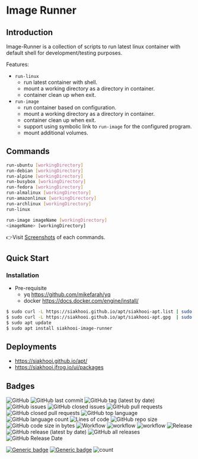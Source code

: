 # Image Runner

## Introduction

Image-Runner is a collection of scripts to run latest linux container with default shell for development/testing purposes.

Features:

- `run-linux`
  - run latest container with shell.
  - mount a working directory as a directory in container.
  - container clean up when exit.
- `run-image`
  - run container based on configuration.
  - mount a working directory as a directory in container.
  - container clean up when exit.
  - support using symbolic link to `run-image` for the configured program.
  - mount additional volumes.

## Commands

```bash
run-ubuntu [workingDirectory]
run-debian [workingDirectory]
run-alpine [workingDirectory]
run-busybox [workingDirectory]
run-fedora [workingDirectory]
run-almalinux [workingDirectory]
run-amazonlinux [workingDirectory]
run-archlinux [workingDirectory]
run-linux

run-image imageName [workingDirectory]
<imageName> [workingDirectory]

```

👉Visit [Screenshots](screenshots/Screenshots.md) of each commands.

## Quick Start

### Installation

- Pre-requisite
  - yq <https://github.com/mikefarah/yq>
  - docker <https://docs.docker.com/engine/install/>

```bash
$ sudo curl -L https://siakhooi.github.io/apt/siakhooi-apt.list | sudo tee /etc/apt/sources.list.d/siakhooi-apt.list > /dev/null
$ sudo curl -L https://siakhooi.github.io/apt/siakhooi-apt.gpg  | sudo tee /usr/share/keyrings/siakhooi-apt.gpg > /dev/null
$ sudo apt update
$ sudo apt install siakhooi-image-runner
```

## Deployments

- <https://siakhooi.github.io/apt/>
- <https://siakhooi.jfrog.io/ui/packages>

## Badges

![GitHub](https://img.shields.io/github/license/siakhooi/image-runner?logo=github)
![GitHub last commit](https://img.shields.io/github/last-commit/siakhooi/image-runner?logo=github)
![GitHub tag (latest by date)](https://img.shields.io/github/v/tag/siakhooi/image-runner?logo=github)
![GitHub issues](https://img.shields.io/github/issues/siakhooi/image-runner?logo=github)
![GitHub closed issues](https://img.shields.io/github/issues-closed/siakhooi/image-runner?logo=github)
![GitHub pull requests](https://img.shields.io/github/issues-pr-raw/siakhooi/image-runner?logo=github)
![GitHub closed pull requests](https://img.shields.io/github/issues-pr-closed-raw/siakhooi/image-runner?logo=github)
![GitHub top language](https://img.shields.io/github/languages/top/siakhooi/image-runner?logo=github)
![GitHub language count](https://img.shields.io/github/languages/count/siakhooi/image-runner?logo=github)
![Lines of code](https://img.shields.io/tokei/lines/github/siakhooi/image-runner?logo=github)
![GitHub repo size](https://img.shields.io/github/repo-size/siakhooi/image-runner?logo=github)
![GitHub code size in bytes](https://img.shields.io/github/languages/code-size/siakhooi/image-runner?logo=github)
![Workflow](https://img.shields.io/badge/Workflow-github-purple)
![workflow](https://github.com/siakhooi/image-runner/actions/workflows/workflow-build-with-quality-checks.yml/badge.svg)
![workflow](https://github.com/siakhooi/image-runner/actions/workflows/workflow-deployments.yml/badge.svg)
![Release](https://img.shields.io/badge/Release-github-purple)
![GitHub release (latest by date)](https://img.shields.io/github/v/release/siakhooi/image-runner?label=GPR%20release&logo=github)
![GitHub all releases](https://img.shields.io/github/downloads/siakhooi/image-runner/total?color=33cb56&logo=github)
![GitHub Release Date](https://img.shields.io/github/release-date/siakhooi/image-runner?logo=github)

[![Generic badge](https://img.shields.io/badge/Funding-BuyMeACoffee-33cb56.svg)](https://www.buymeacoffee.com/siakhooi)
[![Generic badge](https://img.shields.io/badge/Funding-Ko%20Fi-33cb56.svg)](https://ko-fi.com/siakhooi)
![count](https://hit-tztugwlsja-uc.a.run.app/?outputtype=badge&counter=github.com-siakhooi-image-runner)